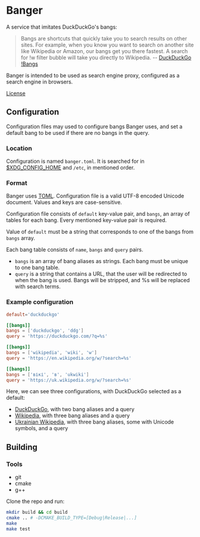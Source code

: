 # Banger
A service that imitates DuckDuckGo's bangs:
> Bangs are shortcuts that quickly take you to search results on other sites.
> For example, when you know you want to search on another site like Wikipedia
> or Amazon, our bangs get you there fastest.
> A search for !w filter bubble will take you directly to Wikipedia.
> -- [DuckDuckGo !Bangs](https://duckduckgo.com/bangs)

Banger is intended to be used as search engine proxy,
configured as a search engine in browsers.

[License](/LICENSE)

## Configuration
Configuration files may used to configure bangs Banger uses,
and set a default bang to be used if there are no bangs in the query.

### Location
Configuration is named `banger.toml`.
It is searched for in [$XDG\_CONFIG\_HOME](https://specifications.freedesktop.org/basedir-spec/basedir-spec-latest.html#variables)
and `/etc`, in mentioned order.

### Format
Banger uses [TOML](https://toml.io).
Configuration file is a valid UTF-8 encoded Unicode document.
Values and keys are case-sensitive.

Configuration file consists of `default` key-value pair, and `bangs`,
an array of tables for each bang.
Every mentioned key-value pair is required.

Value of `default` must be a string that corresponds to one of the bangs
from `bangs` array.

Each bang table consists of `name`, `bangs` and `query` pairs.
- `bangs` is an array of bang aliases as strings.
    Each bang must be unique to one bang table.
- `query` is a string that contains a URL, that the user will be redirected to
    when the bang is used. Bangs will be stripped,
    and %s will be replaced with search terms.

### Example configuration
```toml
default='duckduckgo'

[[bangs]]
bangs = ['duckduckgo', 'ddg']
query = 'https://duckduckgo.com/?q=%s'

[[bangs]]
bangs = ['wikipedia', 'wiki', 'w']
query = 'https://en.wikipedia.org/w/?search=%s'

[[bangs]]
bangs = ['вікі', 'в', 'ukwiki']
query = 'https://uk.wikipedia.org/w/?search=%s'
```

Here, we can see three configurations, with DuckDuckGo selected as a default:
- [DuckDuckGo](https://duckduckgo.com), with two bang aliases and a query
- [Wikipedia](https://en.wikipedia.org), with three bang aliases and a query
- [Ukrainian Wikipedia](https://uk.wikipedia.org), with three bang aliases,
    some with Unicode symbols, and a query

## Building

### Tools
- git
- cmake
- g++

Clone the repo and run:
```sh
mkdir build && cd build
cmake .. # -DCMAKE_BUILD_TYPE=[Debug|Release|...]
make
make test
```
